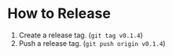 # How to Release

1. Create a release tag. (`git tag v0.1.4`)
2. Push a release tag. (`git push origin v0.1.4`)
